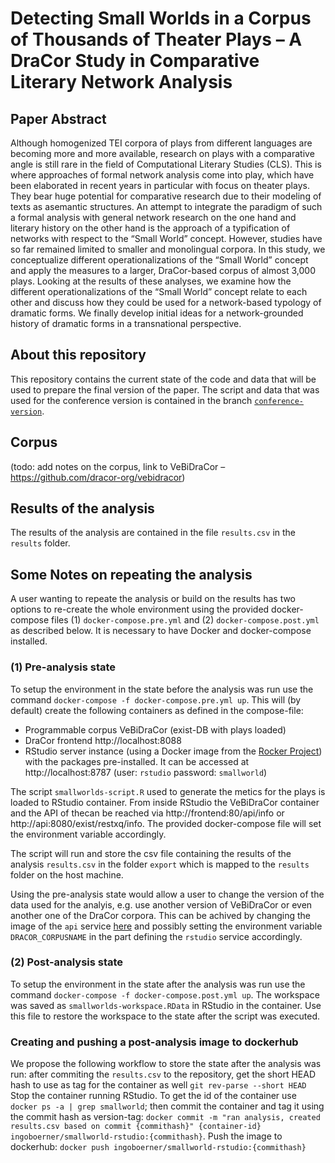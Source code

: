 # Detecting Small Worlds in a Corpus of Thousands of Theater Plays – A DraCor Study in Comparative Literary Network Analysis

## Paper Abstract

Although homogenized TEI corpora of plays from different languages are becoming more and more available, research on plays with a comparative angle is still rare in the field of Computational Literary Studies (CLS). This is where approaches of formal network analysis come into play, which have been elaborated in recent years in particular with focus on theater plays. They bear huge potential for comparative research due to their modeling of texts as asemantic structures. An attempt to integrate the paradigm of such a formal analysis with general network research on the one hand and literary history on the other hand is the approach of a typification of networks with respect to the “Small World” concept. However, studies have so far remained limited to smaller and monolingual corpora. In this study, we conceptualize different operationalizations of the “Small World” concept and apply the measures to a larger, DraCor-based corpus of almost 3,000 plays. Looking at the results of these analyses, we examine how the different operationalizations of the “Small World” concept relate to each other and discuss how they could be used for a network-based typology of dramatic forms. We finally develop initial ideas for a network-grounded history of dramatic forms in a transnational perspective.

## About this repository

This repository contains the current state of the code and data that will be used to prepare the final version of the paper. The script and data that was used for the conference version is contained in the branch [`conference-version`](https://github.com/dracor-org/small-world-paper/tree/conference-version).

## Corpus
(todo: add notes on the corpus, link to VeBiDraCor – https://github.com/dracor-org/vebidracor)

## Results of the analysis

The results of the analysis are contained in the file `results.csv` in the `results` folder.

## Some Notes on repeating the analysis

A user wanting to repeate the analysis or build on the results has two options to re-create the whole environment using the provided docker-compose files (1) `docker-compose.pre.yml` and (2) `docker-compose.post.yml` as described below. It is necessary to have Docker and docker-compose installed.

### (1) Pre-analysis state

To setup the environment in the state before the analysis was run use the command `docker-compose -f docker-compose.pre.yml up`. This will (by default) create the following containers as defined in the compose-file:

* Programmable corpus VeBiDraCor (exist-DB with plays loaded)
* DraCor frontend http://localhost:8088
* RStudio server instance (using a Docker image from the [Rocker Project](https://rocker-project.org)) with the packages pre-installed. It can be accessed at http://localhost:8787 (user: `rstudio` password: `smallworld`)

The script `smallworlds-script.R` used to generate the metics for the plays is loaded to RStudio container. From inside RStudio the VeBiDraCor container and the API of thecan be reached via http://frontend:80/api/info or http://api:8080/exist/restxq/info. The provided docker-compose file will set the environment variable accordingly.

The script will run and store the csv file containing the results of the analysis `results.csv` in the folder `export` which is mapped to the `results` folder on the host machine.

Using the pre-analysis state would allow a user to change the version of the data used for the analyis, e.g. use another version of VeBiDraCor or even another one of the DraCor corpora. This can be achived by changing the image of the `api` service [here](https://github.com/dracor-org/small-world-paper/blob/develop/docker-compose.pre.yml#L4) and possibly setting the environment variable `DRACOR_CORPUSNAME` in the part defining the `rstudio` service accordingly.

### (2) Post-analysis state
To setup the environment in the state after the analysis was run use the command `docker-compose -f docker-compose.post.yml up`. The workspace was saved as `smallworlds-workspace.RData` in RStudio in the container. Use this file to restore the workspace to the state after the script was executed.

### Creating and pushing a post-analysis image to dockerhub

We propose the following workflow to store the state after the analysis was run: after commiting the `results.csv` to the repository, get the short HEAD hash to use as tag for the container as well `git rev-parse --short HEAD` Stop the container running RStudio. To get the id of the container use `docker ps -a | grep smallworld`; then commit the container and tag it using the commit hash as version-tag:
`docker commit -m "ran analysis, created results.csv based on commit {commithash}" {container-id} ingoboerner/smallworld-rstudio:{commithash}`. Push the image to dockerhub: `docker push ingoboerner/smallworld-rstudio:{commithash}`